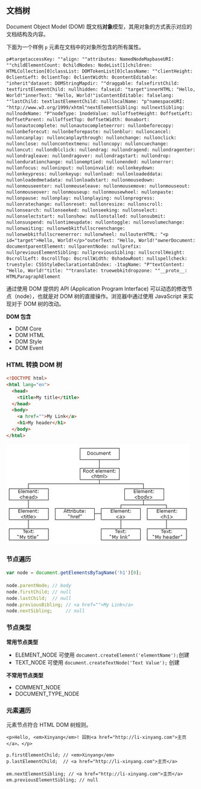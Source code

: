 ## 文档树

Document Object Model (DOM) 既文档**对象**模型，其用对象的方式表示对应的文档结构及内容。

下面为一个样例 `p` 元素在文档中的对象所包含的所有属性。

```
p#targetaccessKey: ""align: ""attributes: NamedNodeMapbaseURI: ""childElementCount: 0childNodes: NodeList[1]children: HTMLCollection[0]classList: DOMTokenList[0]className: ""clientHeight: 0clientLeft: 0clientTop: 0clientWidth: 0contentEditable: "inherit"dataset: DOMStringMapdir: ""draggable: falsefirstChild: textfirstElementChild: nullhidden: falseid: "target"innerHTML: "Hello, World!"innerText: "Hello, World!"isContentEditable: falselang: ""lastChild: textlastElementChild: nulllocalName: "p"namespaceURI: "http://www.w3.org/1999/xhtml"nextElementSibling: nullnextSibling: nullnodeName: "P"nodeType: 1nodeValue: nulloffsetHeight: 0offsetLeft: 0offsetParent: nulloffsetTop: 0offsetWidth: 0onabort: nullonautocomplete: nullonautocompleteerror: nullonbeforecopy: nullonbeforecut: nullonbeforepaste: nullonblur: nulloncancel: nulloncanplay: nulloncanplaythrough: nullonchange: nullonclick: nullonclose: nulloncontextmenu: nulloncopy: nulloncuechange: nulloncut: nullondblclick: nullondrag: nullondragend: nullondragenter: nullondragleave: nullondragover: nullondragstart: nullondrop: nullondurationchange: nullonemptied: nullonended: nullonerror: nullonfocus: nulloninput: nulloninvalid: nullonkeydown: nullonkeypress: nullonkeyup: nullonload: nullonloadeddata: nullonloadedmetadata: nullonloadstart: nullonmousedown: nullonmouseenter: nullonmouseleave: nullonmousemove: nullonmouseout: nullonmouseover: nullonmouseup: nullonmousewheel: nullonpaste: nullonpause: nullonplay: nullonplaying: nullonprogress: nullonratechange: nullonreset: nullonresize: nullonscroll: nullonsearch: nullonseeked: nullonseeking: nullonselect: nullonselectstart: nullonshow: nullonstalled: nullonsubmit: nullonsuspend: nullontimeupdate: nullontoggle: nullonvolumechange: nullonwaiting: nullonwebkitfullscreenchange: nullonwebkitfullscreenerror: nullonwheel: nullouterHTML: "<p id="target">Hello, World!</p>"outerText: "Hello, World!"ownerDocument: documentparentElement: nullparentNode: nullprefix: nullpreviousElementSibling: nullpreviousSibling: nullscrollHeight: 0scrollLeft: 0scrollTop: 0scrollWidth: 0shadowRoot: nullspellcheck: truestyle: CSSStyleDeclarationtabIndex: -1tagName: "P"textContent: "Hello, World!"title: ""translate: truewebkitdropzone: ""__proto__: HTMLParagraphElement
```

通过使用 DOM 提供的 API (Application Program Interface) 可以动态的修改节点（node），也就是对 DOM 树的直接操作。浏览器中通过使用 JavaScript 来实现对于 DOM 树的改动。

**DOM 包含**

- DOM Core
- DOM HTML
- DOM Style
- DOM Event

### HTML 转换 DOM 树

```html
<!DOCTYPE html>
<html lang="en">
  <head>
    <title>My title</title>
  </head>
  <body>
    <a href="">My Link</a>
    <h1>My header</h1>
  </body>
</html>
```

![](../img/D/dom-tree.gif)

### 节点遍历

```Javascript
var node = document.getElementsByTagName('h1')[0];

node.parentNode; // body
node.firstChild; // null
node.lastChild;  // null
node.previousBibling; // <a href="">My Link</a>
node.nextSibling;     // null
```

### 节点类型

**常用节点类型**

- ELEMENT_NODE 可使用 `document.createElement('elementName');`创建
- TEXT_NODE 可使用 `document.createTextNode('Text Value');` 创建

**不常用节点类型**

- COMMENT_NODE
- DOCUMENT_TYPE_NODE

### 元素遍历

元素节点符合 HTML DOM 树规则。

```
<p>Hello, <em>Xinyang</em>! 回到<a href="http://li-xinyang.com">主页</a>。</p>
```

```
p.firstElementChild; // <em>Xinyang</em>
p.lastElementChild;  // <a href="http://li-xinyang.com">主页</a>

em.nextElementSibling; // <a href="http://li-xinyang.com">主页</a>
em.previousElementSibling; // null
```